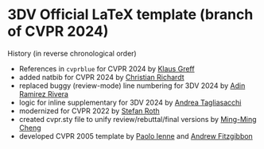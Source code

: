 # 3DV Official LaTeX template (branch of CVPR 2024)

History (in reverse chronological order)

- References in `cvprblue` for CVPR 2024 by [Klaus Greff](https://github.com/Qwlouse) 
- added natbib for CVPR 2024 by [Christian Richardt](https://richardt.name/)
- replaced buggy (review-mode) line numbering for 3DV 2024 by [Adin Ramirez Rivera](https://openreview.net/profile?id=~Ad%C3%ADn_Ram%C3%ADrez_Rivera1)
- logic for inline supplementary for 3DV 2024 by [Andrea Tagliasacchi](https://taiya.github.io) 
- modernized for CVPR 2022 by [Stefan Roth](stefan.roth@NOSPAMtu-darmstadt.de)
- created cvpr.sty file to unify review/rebuttal/final versions by [Ming-Ming Cheng](https://github.com/MCG-NKU/CVPR_Template)
- developed CVPR 2005 template  by [Paolo Ienne](Paolo.Ienne@di.epfl.ch) and [Andrew Fitzgibbon](awf@acm.org)
